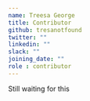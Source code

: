 ```yaml
---
name: Treesa George 
title: Contributor
github: tresanotfound
twitter: ""
linkedin: ""
slack: ""
joining_date: ""
role : contributor
---
```


Still waiting for this
